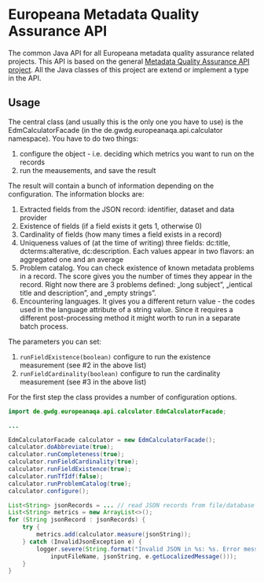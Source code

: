 # Europeana Metadata Quality Assurance API

The common Java API for all Europeana metadata quality assurance related projects. This API is based on the general [Metadata Quality Assurance API project](https://github.com/pkiraly/metadata-qa-api/). All the Java classes of this project are extend or implement a type in the API.

## Usage

The central class (and usually this is the only one you have to use) is the EdmCalculatorFacade (in the de.gwdg.europeanaqa.api.calculator namespace). You have to do two things:

1. configure the object - i.e. deciding which metrics you want to run on the records
2. run the meausements, and save the result

The result will contain a bunch of information depending on the configuration. The information blocks are:

1. Extracted fields from the JSON record: identifier, dataset and data provider
2. Existence of fields (if a field exists it gets 1, otherwise 0)
3. Cardinality of fields (how many times a field exists in a record)
4. Uniqueness values of (at the time of writing) three fields: dc:title, dcterms:alterative, dc:description. Each values appear in two flavors: an aggregated one and an average
5. Problem catalog. You can check existence of known metadata problems in a record. The score gives you the number of times they appear in the record. Right now there are 3 problems defined: „long subject”, „ientical title and description”, and „empty strings”.
6. Encountering languages. It gives you a different return value - the codes used in the language attribute of a string value. Since it requires a different post-processing method it might worth to run in a separate batch process.
 
The parameters you can set:
1. `runFieldExistence(boolean)` configure to run the existence measurement (see #2 in the above list)
2. `runFieldCardinality(boolean)` configure to run the cardinality measurement (see #3 in the above list)

For the first step the class provides a number of configuration options.

```java
import de.gwdg.europeanaqa.api.calculator.EdmCalculatorFacade;

...

EdmCalculatorFacade calculator = new EdmCalculatorFacade();
calculator.doAbbreviate(true);
calculator.runCompleteness(true);
calculator.runFieldCardinality(true);
calculator.runFieldExistence(true);
calculator.runTfIdf(false);
calculator.runProblemCatalog(true);
calculator.configure();

List<String> jsonRecords = ... // read JSON records from file/database
List<String> metrics = new ArrayList<>();
for (String jsonRecord : jsonRecords) {
	try {
		metrics.add(calculator.measure(jsonString));
	} catch (InvalidJsonException e) {
		logger.severe(String.format("Invalid JSON in %s: %s. Error message: %s.",
			inputFileName, jsonString, e.getLocalizedMessage()));
	}
}
```

